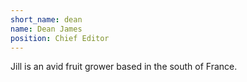 ```yaml
---
short_name: dean
name: Dean James
position: Chief Editor
---
```

Jill is an avid fruit grower based in the south of France.
